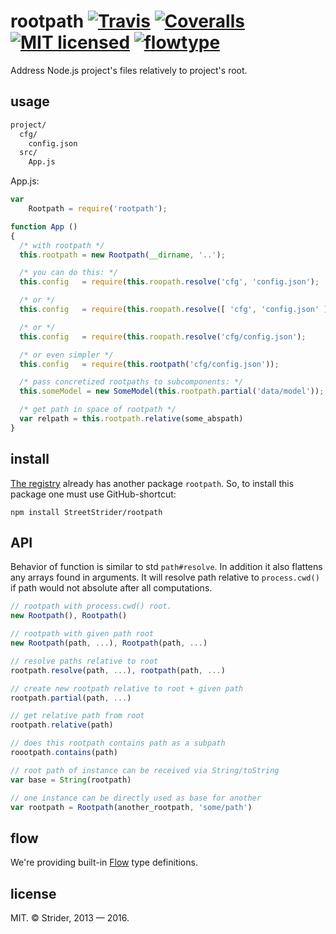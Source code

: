 # rootpath [![Travis](https://img.shields.io/travis/StreetStrider/rootpath.svg?style=flat-square)](https://travis-ci.org/StreetStrider/rootpath) [![Coveralls](https://img.shields.io/coveralls/StreetStrider/rootpath.svg?style=flat-square)](https://coveralls.io/github/StreetStrider/rootpath) [![MIT licensed](http://img.shields.io/badge/license-MIT-brightgreen.svg?style=flat-square)](#license) [![flowtype](http://img.shields.io/badge/flow-type-EBBF3A.svg?style=flat-square)](#flow)

Address Node.js project's files relatively to project's root.

## usage
```sh
project/
  cfg/
    config.json
  src/
    App.js
```

App.js:
```javascript
var
    Rootpath = require('rootpath');

function App ()
{
  /* with rootpath */
  this.rootpath = new Rootpath(__dirname, '..');

  /* you can do this: */
  this.config   = require(this.roopath.resolve('cfg', 'config.json');

  /* or */
  this.config   = require(this.roopath.resolve([ 'cfg', 'config.json' ]);

  /* or */
  this.config   = require(this.roopath.resolve('cfg/config.json');

  /* or even simpler */
  this.config   = require(this.rootpath('cfg/config.json'));

  /* pass concretized rootpaths to subcomponents: */
  this.someModel = new SomeModel(this.rootpath.partial('data/model'));

  /* get path in space of rootpath */
  var relpath = this.rootpath.relative(some_abspath)
}
```

## install
[The registry](http://npmjs.org/) already has another package `rootpath`. So, to install this package one must use GitHub-shortcut:
```
npm install StreetStrider/rootpath
```

## API
Behavior of function is similar to std `path#resolve`. In addition it also flattens any arrays found in arguments. It will resolve path relative to `process.cwd()` if path would not absolute after all computations.

```javascript
// rootpath with process.cwd() root.
new Rootpath(), Rootpath()

// rootpath with given path root
new Rootpath(path, ...), Rootpath(path, ...)

// resolve paths relative to root
rootpath.resolve(path, ...), rootpath(path, ...)

// create new rootpath relative to root + given path
rootpath.partial(path, ...)

// get relative path from root
rootpath.relative(path)

// does this rootpath contains path as a subpath
roootpath.contains(path)

// root path of instance can be received via String/toString
var base = String(rootpath)

// one instance can be directly used as base for another
var rootpath = Rootpath(another_rootpath, 'some/path')
```

## flow
We're providing built-in [Flow](https://flowtype.org/) type definitions.

## license
MIT. © Strider, 2013 — 2016.
